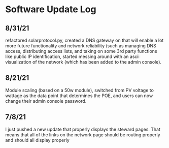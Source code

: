 # Software Update Log

## 8/31/21

refactored solarprotocol.py, created a DNS gateway on that will enable a lot more future functionality and network reliability (such as managing DNS access, distributing access lists, and taking on some 3rd party functions like public IP identification, started messing around with an ascii visualization of the network (which has been added to the admin console). 

## 8/21/21

Module scaling (based on a 50w module), switched from PV voltage to wattage as the data point that determines the POE, and users can now change their admin console password.

## 7/8/21

I just pushed a new update that properly displays the steward pages. That means that all of the links on the network page should be routing properly and should all display properly